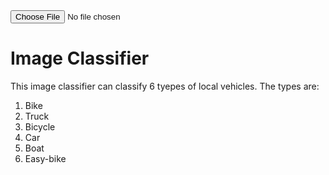 
 <title>Local Vehicle Classifier</title>

<input id="photo" type="file">
<div id="results"></div>
<script>
    async function loaded(reader) {   
    const response = await fetch("https://nifulislam-Vehicle-Classifier.hf.space/run/predict", {
        method: "POST", headers: { "Content-Type": "application/json" },
        body: JSON.stringify({data: [reader.result]})});
    const json = await response.json();
    const label = json['data'][0]['label'];
    results.innerHTML = `<br/> <img src = "${reader.result}" width="500"> <p>${label}</p>`;
    }
    function read() {
        const reader = new FileReader();
        reader.addEventListener('load', () => loaded(reader))
        reader.readAsDataURL(photo.files[0]);
    }
    photo.addEventListener('input', read);
</script>


# Image Classifier
This image classifier can classify 6 tyepes of local vehicles. The types are: <br>
1. Bike
2. Truck
3. Bicycle
4. Car
5. Boat
6. Easy-bike


